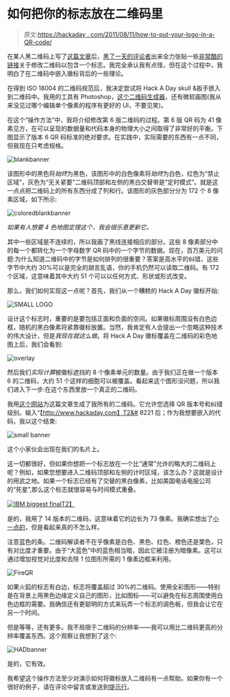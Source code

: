 # 如何把你的标志放在二维码里

> 原文:[https://hackaday . com/2011/08/11/how-to-put-your-logo-in-a-QR-code/](https://hackaday.com/2011/08/11/how-to-put-your-logo-in-a-qr-code/)

在某人黑二维码上写了[这篇文章](http://wp.me/pk3lN-drT)后，[黑了一天的评论者](http://hackaday.com/2011/08/09/hacking-qr-codes-for-fun-and-profit/#comments)出来全力张贴一些[非常酷的链接](http://2d-code.co.uk/bbc-logo-in-qr-code/)关于修改二维码以包含一个标志。我完全承认我有点怪，但在这个过程中，我明白了在二维码中嵌入徽标背后的一些理论。

在得到 ISO 18004 的二维码规范后，我决定尝试将 Hack A Day skull &扳手嵌入到二维码中。我用的工具有 Photoshop，[这个二维码生成器](http://www.racoindustries.com/barcodegenerator/2d/qr-code.aspx)，还有微软画图(我从来没见过哪个编辑单个像素的程序有更好的 UI，不要见笑)。

在这个“操作方法”中，我将介绍修改第 6 版二维码的过程。第 6 版 QR 码为 41 像素见方，在可以呈现的数据量和代码本身的物理大小之间取得了非常好的平衡。下图显示了版本 6 QR 码标准的绝对要求。在实践中，实际需要的东西有一点不同，但我现在只考虑规格。

![](../Images/15cb97ed3e26b33e19a39d1406e3e4a9.png "blankbanner")

该图形中的黑色将*始终*为黑色，该图形中的白色像素将*始终*为白色，红色为“禁止区域”，灰色为“无关紧要”二维码顶部和左侧的黑白交替带是“定时模式”。就是这一点点把二维码上的所有东西分成了列和行。该图形的灰色部分分为 172 个 8 像素区域，如下所示:

![](../Images/cbadf5495b7978eef695b18c6415d9d7.png "coloredblankbanner")

*如果有人想要 4 色地图定理这个，我会很乐意更新它。*

其中一些区域是不连续的，所以我画了黑线连接相应的部分。这些 8 像素部分中的每一个都转化为一个字母数字 QR 码中的一个字节的数据。现在，百万美元的问题:为什么知道二维码中的字节是如何排列的很重要？答案是高水平的纠错，这些字节中大约 30%可以是完全的胡言乱语，你的手机仍然可以读取二维码。有 172 个区域，这意味着其中大约 51 个可以以任何方式、形状或形式改变。

那么，我们如何实现这一点呢？首先，我们从一个糟糕的 Hack A Day 徽标开始:

![](../Images/a571f91501503512fd5effcce9f256da.png "SMALL LOGO")

设计这个标志时，重要的是要包括正面和负面的空间。如果徽标周围没有白色边框，随机的黑白像素将紧靠徽标放置。当然，我肯定有人会提出一个忽略这种技术的伟大设计，但是*我现在就这么做*。将 Hack A Day 徽标覆盖在二维码的彩色地图上后，我们会看到:

![](../Images/121caf1059c1b0412c50157da6cb0d72.png "overlay")

然后我们*实际计算*被徽标遮挡的 8 个像素单元的数量。由于我们正在做一个版本 6 的二维码，大约 51 个这样的细胞可以被覆盖。看起来这个图形没问题，所以我们进入下一步:在这个东西里放一个真正的二维码。

我用[这个网站](http://www.racoindustries.com/barcodegenerator/2d/qr-code.aspx)为这篇文章生成了我所有的二维码。它允许您选择 QR 版本号和纠错级别。输入“【http://www.hackaday.com】T2&# 8221 后；作为我想要嵌入的代码，我以这个结束:

![](../Images/f923c348c56cbd99a49bf6a2ff934964.png "small banner")

这个小家伙会出现在我们的名片上。

这一切都很好，但如果你想把一个标志放在一个比“通常”允许的略大的二维码上呢？例如，如果您想要进入二维码顶部和左侧的计时区域，该怎么办？这就是设计的用武之地。如果一个标志已经有了交替的黑白像素，比如美国电话电报公司的“死星”,那么这个标志就很容易与时间模式重叠。

[![](../Images/3edd964684e8f76f1e0234c7bfc1552f.png "IBM biggest final")T2】](http://hackaday.com/wp-content/uploads/2011/08/ibm-biggest-final1.png)

是的，我用了 14 版本的二维码，这意味着它的边长为 73 像素。我确实想出了[小一点的](http://hackaday.com/wp-content/uploads/2011/08/ibm-logo1.png)，但是看起来真的不怎么样。

注意蓝色的条。二维码解读者不在乎像素是白色、黑色、红色、橙色还是栗色，只有对比度才重要。由于“大蓝色”中的蓝色相当暗，因此它被注册为暗像素。这可以通过增加视觉对比度和去除 1 位图形所需的 1 像素边框来利用。

![](../Images/c736a483f8702622a01d84c74eb05185.png "FireQR")

如果火狐的标志有白边，标志将覆盖超过 30%的二维码。使用全彩图形——特别是在背景上用黑色边缘定义自己的图形，比如图标——可以避免在标志周围使用白色边框的需要。我确信还有更聪明的方式来玩弄一个标志的调色板，但我会让它在另一个时间。

但是等等，还有更多。我不局限于二维码的分辨率——我可以用比二维码更高的分辨率覆盖东西。这个观察让我想到了这个:

![](../Images/aff0ef5aa0e01e4f04dc790b048f70cf.png "HADbanner")

是的，它有效。

我希望这个操作方法至少对演示如何将徽标放入二维码有一点帮助。如果你有一个很好的例子，请在评论中留言或发送到[提示行](http://hackaday.com/contact-hack-a-day/)。